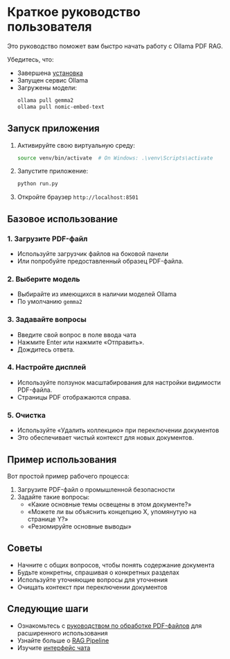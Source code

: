 # Краткое руководство пользователя

Это руководство поможет вам быстро начать работу с Ollama PDF RAG.

Убедитесь, что:
- Завершена [установка](installation.md)
- Запущен сервис Ollama
- Загружены модели:
  ```bash
  ollama pull gemma2
  ollama pull nomic-embed-text
  ```

## Запуск приложения

1. Активируйте свою виртуальную среду:
   ```bash
   source venv/bin/activate  # On Windows: .\venv\Scripts\activate
   ```

2. Запустите приложение:
   ```bash
   python run.py
   ```

3. Откройте браузер `http://localhost:8501`

## Базовое использование

### 1. Загрузите PDF-файл

- Используйте загрузчик файлов на боковой панели
- Или попробуйте предоставленный образец PDF-файла.

### 2. Выберите модель

- Выбирайте из имеющихся в наличии моделей Ollama
- По умолчанию `gemma2`

### 3. Задавайте вопросы

- Введите свой вопрос в поле ввода чата
- Нажмите Enter или нажмите «Отправить».
- Дождитесь ответа.

### 4. Настройте дисплей

- Используйте ползунок масштабирования для настройки видимости PDF-файла.
- Страницы PDF отображаются справа.

### 5. Очистка

- Используйте «Удалить коллекцию» при переключении документов
- Это обеспечивает чистый контекст для новых документов.

## Пример использования

Вот простой пример рабочего процесса:

1. Загрузите PDF-файл о промышленной безопасности
2. Задайте такие вопросы:
   - «Какие основные темы освещены в этом документе?»
   - «Можете ли вы объяснить концепцию X, упомянутую на странице Y?»
   - «Резюмируйте основные выводы»

## Советы

- Начните с общих вопросов, чтобы понять содержание документа
- Будьте конкретны, спрашивая о конкретных разделах
- Используйте уточняющие вопросы для уточнения
- Очищать контекст при переключении документов

## Следующие шаги

- Ознакомьтесь с [руководством по обработке PDF-файлов](../user-guide/pdf-processing.md) для расширенного использования
- Узнайте больше о [RAG Pipeline](../user-guide/rag-pipeline.md)
- Изучите [интерфейс чата](../user-guide/chat-interface.md) 